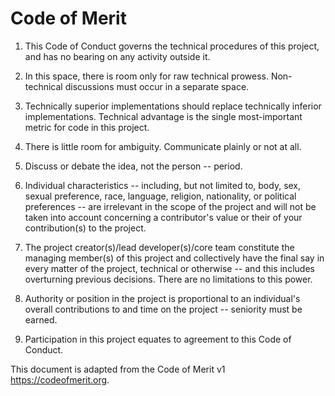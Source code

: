 # Code of Merit

1. This Code of Conduct governs the technical procedures of this project, and
has no bearing on any activity outside it.

2. In this space, there is room only for raw technical prowess. Non-technical
discussions must occur in a separate space.

3. Technically superior implementations should replace technically inferior
implementations. Technical advantage is the single most-important metric for
code in this project.

4. There is little room for ambiguity. Communicate plainly or not at all.

5. Discuss or debate the idea, not the person -- period.

6. Individual characteristics -- including, but not limited to, body, sex,
sexual preference, race, language, religion, nationality, or political
preferences -- are irrelevant in the scope of the project and will not be taken
into account concerning a contributor's value or their of your contribution(s)
to the project.

7. The project creator(s)/lead developer(s)/core team constitute the managing
member(s) of this project and collectively have the final say in every matter
of the project, technical or otherwise -- and this includes overturning previous
decisions. There are no limitations to this power.

8. Authority or position in the project is proportional to an individual's
overall contributions to and time on the project -- seniority must be earned.

9. Participation in this project equates to agreement to this Code of Conduct.

This document is adapted from the Code of Merit v1 <https://codeofmerit.org>.
